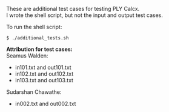 These are additional test cases for testing PLY Calcx.  
I wrote the shell script, but not the input and output test cases.

To run the shell script:
```
$ ./additional_tests.sh
```

**Attribution for test cases:**  
Seamus Walden:
- in101.txt and out101.txt
- in102.txt and out102.txt
- in103.txt and out103.txt

Sudarshan Chawathe:
- in002.txt and out002.txt